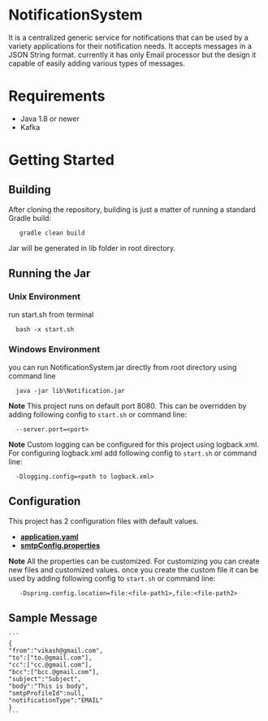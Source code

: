 # NotificationSystem

It is a centralized generic service for notifications that can be used by a variety applications for their notification needs. It accepts messages in a JSON String format. currently it has only Email processor but the design it capable of easily adding various types of messages.

# Requirements
  * Java 1.8 or newer
  * Kafka
  
# Getting Started
## Building
After cloning the repository, building is just a matter of running a standard Gradle build:
     
       gradle clean build
       
Jar will be generated in lib folder in root directory.

## Running the Jar
### Unix Environment
run start.sh from terminal

      bash -x start.sh
      
### Windows Environment
you can run NotificationSystem.jar directly from root directory using command line

      java -jar lib\Notification.jar
      
**Note**
This project runs on default port 8080. This can be overridden by adding following config to `start.sh` or command line: 

      --server.port=<port>
      
**Note**
Custom logging can be configured for this project using logback.xml. For configuring logback.xml add following config to `start.sh` or command line: 

      -Dlogging.config=<path to logback.xml>
      
## Configuration
This project has 2 configuration files with default values.
 * **[application.yaml](NotificationSystem/tree/master/src/main/java/resources/application-dev.yaml)**
 * **[smtpConfig.properties](NotificationSystem/tree/master/src/main/java/resources/smtpConfig.properties)**

**Note** All the properties can be customized. 
For customizing you can create new files and customized values. once you create the custom file it can be used by adding following config to `start.sh` or command line: 
       
       -Dspring.config.location=file:<file-path1>,file:<file-path2>


 ## Sample Message
    ```
    {
    "from":"vikash@gmail.com",
    "to":["to.@gmail.com"],
    "cc":["cc.@gmail.com"],
    "bcc":["bcc.@gmail.com"],
    "subject":"Subject",
    "body":"This is body",
    "smtpProfileId":null,
    "notificationType":"EMAIL"
    }
    ```
